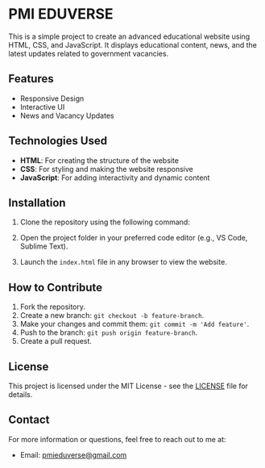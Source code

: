 # PMI EDUVERSE
This is a simple project to create an advanced educational website using HTML, CSS, and JavaScript. It displays educational content, news, and the latest updates related to government vacancies.

## Features

- Responsive Design
- Interactive UI
- News and Vacancy Updates

## Technologies Used

- **HTML**: For creating the structure of the website
- **CSS**: For styling and making the website responsive
- **JavaScript**: For adding interactivity and dynamic content

## Installation

1. Clone the repository using the following command:

2. Open the project folder in your preferred code editor (e.g., VS Code, Sublime Text).

3. Launch the `index.html` file in any browser to view the website.

## How to Contribute

1. Fork the repository.
2. Create a new branch: `git checkout -b feature-branch`.
3. Make your changes and commit them: `git commit -m 'Add feature'`.
4. Push to the branch: `git push origin feature-branch`.
5. Create a pull request.

## License

This project is licensed under the MIT License - see the [LICENSE](LICENSE) file for details.

## Contact

For more information or questions, feel free to reach out to me at:
- Email: pmieduverse@gmail.com
